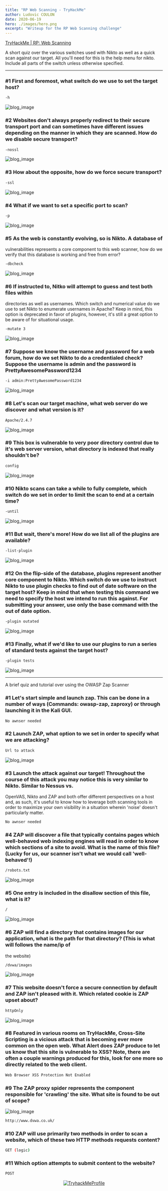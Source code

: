 ```yaml
---
title: "RP Web Scanning - TryHackMe"
author: Ludovic COULON
date: 2020-06-19
hero: ./images/hero.png
excerpt: "Writeup for the RP Web Scanning challenge"
---
```


[TryHackMe | RP: Web Scanning](https://tryhackme.com/room/rpwebscanning)

A short quiz over the various switches used with Nikto as well as a quick scan against our target. All you'll need for this is the help menu for nikto. Include all parts of the switch unless otherwise specified.

---

### #1 First and foremost, what switch do we use to set the target host?

```bash
-h
```

<div className="Image__Medium">
  <img src="https://imgur.com/PSZSL2E.png" alt="blog_image" />
</div>

### #2 Websites don't always properly redirect to their secure transport port and can sometimes have different issues depending on the manner in which they are scanned. How do we disable secure transport?

```bash
-nossl
```

<div className="Image__Medium">
  <img src="https://imgur.com/uv9VtgE.png" alt="blog_image" />
</div>

### #3 How about the opposite, how do we force secure transport?

```bash
-ssl
```

<div className="Image__Medium">
  <img src="https://imgur.com/onlbrJL.png" alt="blog_image" />
</div>

### #4 What if we want to set a specific port to scan?

```bash
-p
```

<div className="Image__Medium">
  <img src="https://imgur.com/BWc33ta.png" alt="blog_image" />
</div>

### #5 As the web is constantly evolving, so is Nikto. A database of

vulnerabilities represents a core component to this web scanner, how do
we verify that this database is working and free from error?

```bash
-dbcheck
```

<div className="Image__Medium">
  <img src="https://imgur.com/MCdgB7b.png" alt="blog_image" />
</div>

### #6 If instructed to, Nitko will attempt to guess and test both files within

directories as well as usernames. Which switch and numerical value do we use to set Nikto to enumerate usernames in Apache? Keep in mind, this option is deprecated in favor of plugins, however, it's still a great
option to be aware of for situational usage.

```bash
-mutate 3
```

<div className="Image__Small">
  <img src="https://imgur.com/d3bHgpa.png" alt="blog_image" />
</div>

### #7 Suppose we know the username and password for a web forum, how do we set Nikto to do a credentialed check? Suppose the username is admin and the password is PrettyAwesomePassword1234

```bash
-i admin:PrettyAwesomePassword1234
```

<div className="Image__Small">
  <img src="https://imgur.com/nzo8Qsi.png" alt="blog_image" />
</div>

### #8 Let's scan our target machine, what web server do we discover and what version is it?

```bash
Apache/2.4.7
```

<div className="Image__Medium">
  <img src="https://imgur.com/T6kn7p7.png" alt="blog_image" />
</div>

### #9 This box is vulnerable to very poor directory control due to it's web server version, what directory is indexed that really shouldn't be?

```bash
config
```

<div className="Image__Medium">
  <img src="https://imgur.com/0ThZXh1.png" alt="blog_image" />
</div>

### #10 Nikto scans can take a while to fully complete, which switch do we set in order to limit the scan to end at a certain time?

```bash
-until
```

<div className="Image__Medium">
  <img src="https://imgur.com/Jecp0D4.png" alt="blog_image" />
</div>

### #11 But wait, there's more! How do we list all of the plugins are available?

```bash
-list-plugin
```

<div className="Image__Medium">
  <img src="https://imgur.com/76zbgL7.png" alt="blog_image" />
</div>

### #12 On the flip-side of the database, plugins represent another core component to Nikto. Which switch do we use to instruct Nikto to use plugin checks to find out of date software on the target host? Keep in mind that when testing this command we need to specify the host we intend to run this against. For submitting your answer, use only the base command with the out of date option.

```bash
-plugin outated
```

<div className="Image__Small">
  <img src="https://imgur.com/kWA0cZ6.png" alt="blog_image" />
</div>

### #13 Finally, what if we'd like to use our plugins to run a series of standard tests against the target host?

```bash
-plugin tests
```

<div className="Image__Small">
  <img src="https://imgur.com/b9bY8DX.png" alt="blog_image" />
</div>

---

A brief quiz and tutorial over using the OWASP Zap Scanner

### #1 Let's start simple and launch zap. This can be done in a number of ways (Commands: owasp-zap, zaproxy) or through launching it in the Kali GUI.

```bash
No awnser needed
```

### #2 Launch ZAP, what option to we set in order to specify what we are attacking?

```bash
Url to attack
```

<div className="Image__Medium">
  <img src="https://imgur.com/kNmCXtC.png" alt="blog_image" />
</div>

### #3 Launch the attack against our target! Throughout the course of this attack you may notice this is very similar to Nikto. Similar to Nessus vs.

OpenVAS, Nikto and ZAP and both offer different perspectives on a host
and, as such, it's useful to know how to leverage both scanning tools in order to maximize your own visibility in a situation wherein 'noise'
doesn't particularly matter.

```bash
No awnser needed
```

### #4 ZAP will discover a file that typically contains pages which well-behaved web indexing engines will read in order to know which sections of a site to avoid. What is the name of this file? (Lucky for us, our scanner isn't what we would call 'well-behaved'!)

```bash
/robots.txt
```

<div className="Image__Medium">
  <img src="https://imgur.com/NubBOtV.png" alt="blog_image" />
</div>

### #5 One entry is included in the disallow section of this file, what is it?

```bash
/
```

<div className="Image__Medium">
  <img src="https://imgur.com/KdHnPBX.png" alt="blog_image" />
</div>

### #6 ZAP will find a directory that contains images for our application, what is the path for that directory? (This is what will follows the name/ip of

the website)

```bash
/dvwa/images
```

<div className="Image__Medium">
  <img src="https://imgur.com/To9An3c.png" alt="blog_image" />
</div>

### #7 This website doesn't force a secure connection by default and ZAP isn't pleased with it. Which related cookie is ZAP upset about?

```bash
httpOnly
```

<div className="Image__Medium">
  <img src="https://imgur.com/A3rJmu1.png" alt="blog_image" />
</div>

### #8 Featured in various rooms on TryHackMe, Cross-Site Scripting is a vicious attack that is becoming ever more common on the open web. What Alert does ZAP produce to let us know that this site is vulnerable to XSS? Note, there are often a couple warnings produced for this, look for one more so directly related to the web client.

```bash
Web Browser XSS Protection Not Enabled
```

### #9 The ZAP proxy spider represents the component responsible for 'crawling' the site. What site is found to be out of scope?

<div className="Image__Medium">
  <img src="https://imgur.com/tvDsmRF.png" alt="blog_image" />
</div>

```bash
http://www.dvwa.co.uk/
```

### #10 ZAP will use primarily two methods in order to scan a website, which of these two HTTP methods requests content?

```bash
GET (logic)
```

### #11 Which option attempts to submit content to the website?

```bash
POST
```

<center>
  <a href="https://tryhackme.com/p/boperXD" target="_blank">
    <img src="https://i.imgur.com/GAKz5CS.png" alt="TryhackMeProfile" />
  </a>
</center>
